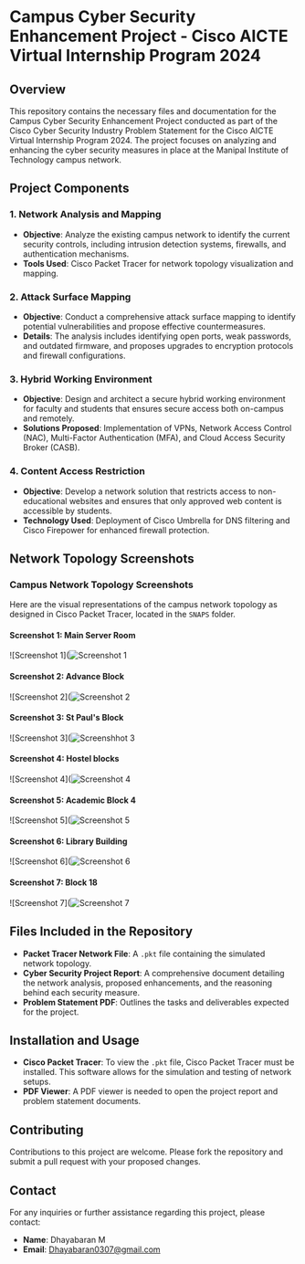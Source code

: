 # Campus Cyber Security Enhancement Project - Cisco AICTE Virtual Internship Program 2024

## Overview

This repository contains the necessary files and documentation for the Campus Cyber Security Enhancement Project conducted as part of the Cisco Cyber Security Industry Problem Statement for the Cisco AICTE Virtual Internship Program 2024. The project focuses on analyzing and enhancing the cyber security measures in place at the Manipal Institute of Technology campus network.

## Project Components

### 1. Network Analysis and Mapping

- **Objective**: Analyze the existing campus network to identify the current security controls, including intrusion detection systems, firewalls, and authentication mechanisms.
- **Tools Used**: Cisco Packet Tracer for network topology visualization and mapping.

### 2. Attack Surface Mapping

- **Objective**: Conduct a comprehensive attack surface mapping to identify potential vulnerabilities and propose effective countermeasures.
- **Details**: The analysis includes identifying open ports, weak passwords, and outdated firmware, and proposes upgrades to encryption protocols and firewall configurations.

### 3. Hybrid Working Environment

- **Objective**: Design and architect a secure hybrid working environment for faculty and students that ensures secure access both on-campus and remotely.
- **Solutions Proposed**: Implementation of VPNs, Network Access Control (NAC), Multi-Factor Authentication (MFA), and Cloud Access Security Broker (CASB).

### 4. Content Access Restriction

- **Objective**: Develop a network solution that restricts access to non-educational websites and ensures that only approved web content is accessible by students.
- **Technology Used**: Deployment of Cisco Umbrella for DNS filtering and Cisco Firepower for enhanced firewall protection.

## Network Topology Screenshots

### Campus Network Topology Screenshots

Here are the visual representations of the campus network topology as designed in Cisco Packet Tracer, located in the `SNAPS` folder.

#### Screenshot 1: Main Server Room

![Screenshot 1](![Screenshot 1](https://github.com/user-attachments/assets/b253ee7f-6a99-459c-81c9-78c3f2d1f717)

#### Screenshot 2: Advance Block

![Screenshot 2](![Screenshot 2](https://github.com/user-attachments/assets/c35d8688-1a7d-463f-93c7-7b26c213e714)

#### Screenshot 3: St Paul's Block

![Screenshot 3](![Screenshhot 3](https://github.com/user-attachments/assets/f363e82e-e05e-4da4-866c-b5c082cea524)

#### Screenshot 4: Hostel blocks

![Screenshot 4](![Screenshot 4](https://github.com/user-attachments/assets/1d5edd7a-a47a-4770-8dd2-f68987464589)

#### Screenshot 5: Academic Block 4

![Screenshot 5](![Screenshot 5](https://github.com/user-attachments/assets/d92fc939-5a15-4bae-8fa7-c07ecc2473dc)

#### Screenshot 6: Library Building

![Screenshot 6](![Screenshot 6](https://github.com/user-attachments/assets/a01ec4f5-1231-42fc-8b9d-077954dfc788)

#### Screenshot 7: Block 18

![Screenshot 7](![Screenshot 7](https://github.com/user-attachments/assets/5a8f0278-a3a6-4da6-ba69-ce390e3058db)

## Files Included in the Repository

- **Packet Tracer Network File**: A `.pkt` file containing the simulated network topology.
- **Cyber Security Project Report**: A comprehensive document detailing the network analysis, proposed enhancements, and the reasoning behind each security measure.
- **Problem Statement PDF**: Outlines the tasks and deliverables expected for the project.

## Installation and Usage

- **Cisco Packet Tracer**: To view the `.pkt` file, Cisco Packet Tracer must be installed. This software allows for the simulation and testing of network setups.
- **PDF Viewer**: A PDF viewer is needed to open the project report and problem statement documents.

## Contributing

Contributions to this project are welcome. Please fork the repository and submit a pull request with your proposed changes.

## Contact

For any inquiries or further assistance regarding this project, please contact:

- **Name**: Dhayabaran M
- **Email**: [Dhayabaran0307@gmail.com](mailto:dhayabaran0307@gmail.com)

